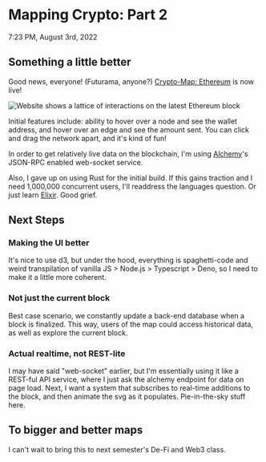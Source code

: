 # Mapping Crypto: Part 2

7:23 PM, August 3rd, 2022

## Something a little better

Good news, everyone! (Futurama, anyone?) <a href="https://opencryptomap.deno.dev/" target="_blank" rel="noopener noreferrer">Crypto-Map: Ethereum</a> is now live!

![Website shows a lattice of interactions on the latest Ethereum block](/img/crypto_map_v2.png)

Initial features include: ability to hover over a node and see the wallet address, and hover over an edge and see the amount sent. You can click and drag the network apart, and it's kind of fun!

In order to get relatively live data on the blockchain, I'm using <a href="https://www.alchemy.com/" target="_blank" rel="noopener noreferrer">Alchemy</a>'s JSON-RPC enabled web-socket service.

Also, I gave up on using Rust for the initial build. If this gains traction and I need 1,000,000 concurrent users, I'll readdress the languages question. Or just learn <a href="https://elixir-lang.org/" target="_blank" rel="noopener noreferrer">Elixir</a>. Good grief.

## Next Steps

### Making the UI better

It's nice to use d3, but under the hood, everything is spaghetti-code and weird transpilation of vanilla JS > Node.js > Typescript > Deno, so I need to make it a little more coherent.

### Not just the current block

Best case scenario, we constantly update a back-end database when a block is finalized. This way, users of the map could access historical data, as well as explore the current block.

### Actual realtime, not REST-lite

I may have said "web-socket" earlier, but I'm essentially using it like a REST-ful API service, where I just ask the alchemy endpoint for data on page load. Next, I want a system that subscribes to real-time additions to the block, and then animate the svg as it populates. Pie-in-the-sky stuff here.

## To bigger and better maps

I can't wait to bring this to next semester's De-Fi and Web3 class.